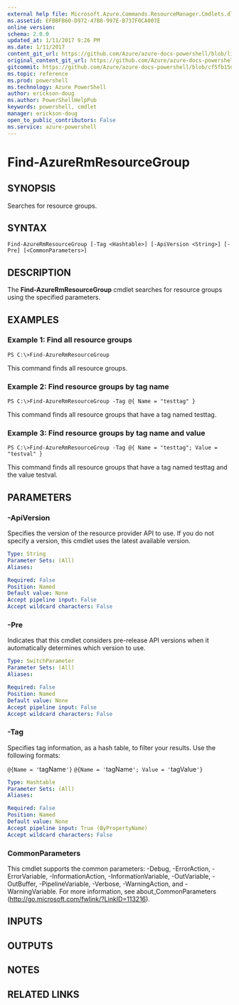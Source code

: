 ```yaml
---
external help file: Microsoft.Azure.Commands.ResourceManager.Cmdlets.dll-Help.xml
ms.assetid: EFBBFB60-D972-47B8-997E-B737F0CA007E
online version: 
schema: 2.0.0
updated_at: 1/11/2017 9:26 PM
ms.date: 1/11/2017
content_git_url: https://github.com/Azure/azure-docs-powershell/blob/live/azureps-cmdlets-docs/ResourceManager/AzureRM.Resources/v3.4.0/Find-AzureRmResourceGroup.md
original_content_git_url: https://github.com/Azure/azure-docs-powershell/blob/live/azureps-cmdlets-docs/ResourceManager/AzureRM.Resources/v3.4.0/Find-AzureRmResourceGroup.md
gitcommit: https://github.com/Azure/azure-docs-powershell/blob/cf5fb15dcd1fe2c86458f47e1a11dc88817021fc/azureps-cmdlets-docs/ResourceManager/AzureRM.Resources/v3.4.0/Find-AzureRmResourceGroup.md
ms.topic: reference
ms.prod: powershell
ms.technology: Azure PowerShell
author: erickson-doug
ms.author: PowerShellHelpPub
keywords: powershell, cmdlet
manager: erickson-doug
open_to_public_contributors: False
ms.service: azure-powershell
---
```


# Find-AzureRmResourceGroup

## SYNOPSIS
Searches for resource groups.

## SYNTAX

```
Find-AzureRmResourceGroup [-Tag <Hashtable>] [-ApiVersion <String>] [-Pre] [<CommonParameters>]
```

## DESCRIPTION
The **Find-AzureRmResourceGroup** cmdlet searches for resource groups using the specified parameters.

## EXAMPLES

### Example 1: Find all resource groups
```
PS C:\>Find-AzureRmResourceGroup
```

This command finds all resource groups.

### Example 2: Find resource groups by tag name
```
PS C:\>Find-AzureRmResourceGroup -Tag @{ Name = "testtag" }
```

This command finds all resource groups that have a tag named testtag.

### Example 3: Find resource groups by tag name and value
```
PS C:\>Find-AzureRmResourceGroup -Tag @{ Name = "testtag"; Value = "testval" }
```

This command finds all resource groups that have a tag named testtag and the value testval.

## PARAMETERS

### -ApiVersion
Specifies the version of the resource provider API to use.
If you do not specify a version, this cmdlet uses the latest available version.

```yaml
Type: String
Parameter Sets: (All)
Aliases: 

Required: False
Position: Named
Default value: None
Accept pipeline input: False
Accept wildcard characters: False
```

### -Pre
Indicates that this cmdlet considers pre-release API versions when it automatically determines which version to use.

```yaml
Type: SwitchParameter
Parameter Sets: (All)
Aliases: 

Required: False
Position: Named
Default value: None
Accept pipeline input: False
Accept wildcard characters: False
```

### -Tag
Specifies tag information, as a hash table, to filter your results.
Use the following formats: 

`@{Name = '`tagName`'}`
`@{Name = '`tagName`'; Value = '`tagValue`'}`

```yaml
Type: Hashtable
Parameter Sets: (All)
Aliases: 

Required: False
Position: Named
Default value: None
Accept pipeline input: True (ByPropertyName)
Accept wildcard characters: False
```

### CommonParameters
This cmdlet supports the common parameters: -Debug, -ErrorAction, -ErrorVariable, -InformationAction, -InformationVariable, -OutVariable, -OutBuffer, -PipelineVariable, -Verbose, -WarningAction, and -WarningVariable. For more information, see about_CommonParameters (http://go.microsoft.com/fwlink/?LinkID=113216).

## INPUTS

## OUTPUTS

## NOTES

## RELATED LINKS

